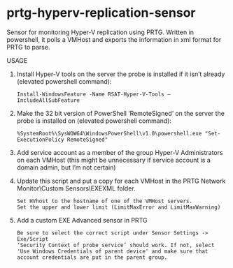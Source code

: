 # prtg-hyperv-replication-sensor
Sensor for monitoring Hyper-V replication using PRTG. Written in powershell, it polls a VMHost and exports the information in xml format for PRTG to parse.

USAGE

1.	Install Hyper-V tools on the server the probe is installed if it isn’t already (elevated powershell command): 

        Install-WindowsFeature -Name RSAT-Hyper-V-Tools –IncludeAllSubFeature

2.	Make the 32 bit version of PowerShell ‘RemoteSigned’ on the server the probe is installed on (elevated powershell command):

	    %SystemRoot%\SysWOW64\WindowsPowerShell\v1.0\powershell.exe "Set-ExecutionPolicy RemoteSigned"

3.	Add service account as a member of the group Hyper-V Administrators on each VMHost 
	(this might be unnecessary if service account is a domain admin, but I’m not certain)

4.	Update this script and put a copy for each VMHost in the PRTG Network Monitor\Custom Sensors\EXEXML folder.

        Set HVhost to the hostname of one of the VMHost servers. 
        Set the upper and lower limit (LimitMaxError and LimitMaxWarning)

5.	Add a custom EXE Advanced sensor in PRTG

		Be sure to select the correct script under Sensor Settings -> Exe/Script
		‘Security Context of probe service’ should work. If not, select 'Use Windows Credentials of parent device' and make sure that account credentials are put in the parent group.
